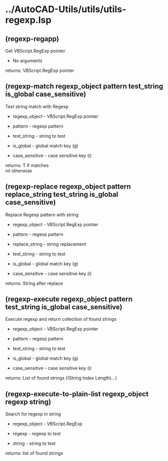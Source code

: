 # ../AutoCAD-Utils/utils/utils-regexp.lsp
## (regexp-regapp)
Get VBScript.RegExp pointer
* No arguments
returns: VBScript.RegExp pointer
## (regexp-match regexp_object pattern test_string is_global case_sensitive)
Test string match with Regexp
* regexp_object - VBScript.RegExp pointer
* pattern - regexp pattern
* test_string - string to test
* is_global - global match key (g)
* case_sensitive - case sensitive key (i)
returns: T if matches <br/> nil otherwise
## (regexp-replace regexp_object pattern replace_string test_string is_global case_sensitive)
Replace Regexp pattern with string
* regexp_object - VBScript.RegExp pointer
* pattern - regexp pattern
* replace_string - string replacement
* test_string - string to test
* is_global - global match key (g)
* case_sensitive - case sensitive key (i)
returns: String after replace
## (regexp-execute regexp_object pattern test_string is_global case_sensitive)
Execute regexp and return collection of found strings
* regexp_object - VBScript.RegExp pointer
* pattern - regexp pattern
* test_string - string to test
* is_global - global match key (g)
* case_sensitive - case sensitive key (i)
returns: List of found strings ((String Index Length)...)
## (regexp-execute-to-plain-list regexp_object regexp string)
Search for regexp in string
* regexp_object - VBScript.RegExp
* regexp - regexp to test
* string - string to test
returns: list of found strings
